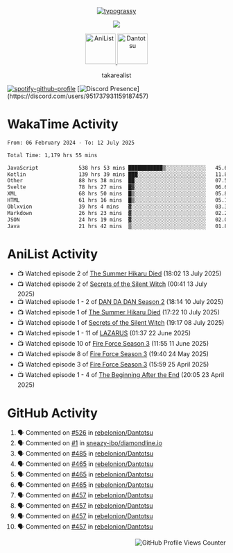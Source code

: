 <div align="center">
<a href="https://github.com/kawarimidoll/typograssy">
    <img alt="typograssy" src="https://typograssy.deno.dev/api?text=%E3%82%B8%E3%83%A7%E3%83%B3%E3%81%A7%E3%81%99%E3%80%82%E3%81%93%E3%82%93%E3%81%AB%E3%81%A1%E3%81%AF%20%20%5E%5E%20sup%20iam%20ibo%20--&&l0=none&l1=82d9d0&l2=027353&l3=038c4c&l4=01402e&bg=none&frame=none&speed=100&comment=">
</a>
</div>
<p align="center">
  <a href="https://skillicons.dev">
    <img src="https://skillicons.dev/icons?i=kotlin,figma,obsidian,androidstudio,vscode,css,html" />
  </a>
</p>

<p align="center">
    <a href="https://anilist.co/user/takarealist112/">
      <img src="https://i.imgur.com/LDvh7Lg.gif" alt="AniList" style="width: 70px; height: auto;">
    </a>
    <a href="https://discord.gg/4HPZ5nAWwM/">
      <img src="https://i.imgur.com/5o3Y9Jb.gif" alt="Dantotsu" style="width: 70px; height: auto;">
    </a>
</p>

<p align="center">
takarealist
</p>

[![spotify-github-profile](https://spotify-github-profile.vercel.app/api/view?uid=216np2gahwfhcjozqmzomew7i&cover_image=true&theme=novatorem&show_offline=true&background_color=121212&interchange=false&bar_color=53b14f&bar_color_cover=true)](https://spotify-github-profile.vercel.app/api/view?uid=216np2gahwfhcjozqmzomew7i&redirect=true)
[![Discord Presence](https://lanyard-profile-readme.vercel.app/api/951737931159187457?theme=dark&bg=Oe1116&animated=false&hideDiscrim=true&borderRadius=30px&idleMessage=currently%20offline...)](https://discord.com/users/951737931159187457)

# WakaTime Activity

<!--START_SECTION:waka-->

```txt
From: 06 February 2024 - To: 12 July 2025

Total Time: 1,179 hrs 55 mins

JavaScript             538 hrs 53 mins ███████████▒░░░░░░░░░░░░░   45.67 %
Kotlin                 139 hrs 39 mins ███░░░░░░░░░░░░░░░░░░░░░░   11.84 %
Other                  88 hrs 38 mins  ██░░░░░░░░░░░░░░░░░░░░░░░   07.51 %
Svelte                 78 hrs 27 mins  █▓░░░░░░░░░░░░░░░░░░░░░░░   06.65 %
XML                    68 hrs 50 mins  █▒░░░░░░░░░░░░░░░░░░░░░░░   05.83 %
HTML                   61 hrs 16 mins  █▒░░░░░░░░░░░░░░░░░░░░░░░   05.19 %
Oblxvion               39 hrs 4 mins   ▓░░░░░░░░░░░░░░░░░░░░░░░░   03.31 %
Markdown               26 hrs 23 mins  ▓░░░░░░░░░░░░░░░░░░░░░░░░   02.24 %
JSON                   24 hrs 19 mins  ▓░░░░░░░░░░░░░░░░░░░░░░░░   02.06 %
Java                   21 hrs 42 mins  ▒░░░░░░░░░░░░░░░░░░░░░░░░   01.84 %
```

<!--END_SECTION:waka-->

# AniList Activity

<!-- ANILIST_ACTIVITY:start -->

-   📺 Watched episode 2 of [The Summer Hikaru Died](https://anilist.co/anime/177689) (18:02 13 July 2025)
-   📺 Watched episode 2 of [Secrets of the Silent Witch](https://anilist.co/anime/179966) (00:41 13 July 2025)
-   📺 Watched episode 1 - 2 of [DAN DA DAN Season 2](https://anilist.co/anime/185660) (18:14 10 July 2025)
-   📺 Watched episode 1 of [The Summer Hikaru Died](https://anilist.co/anime/177689) (17:22 10 July 2025)
-   📺 Watched episode 1 of [Secrets of the Silent Witch](https://anilist.co/anime/179966) (19:17 08 July 2025)
-   📺 Watched episode 1 - 11 of [LAZARUS](https://anilist.co/anime/167336) (01:37 22 June 2025)
-   📺 Watched episode 10 of [Fire Force Season 3](https://anilist.co/anime/149118) (11:55 11 June 2025)
-   📺 Watched episode 8 of [Fire Force Season 3](https://anilist.co/anime/149118) (19:40 24 May 2025)
-   📺 Watched episode 3 of [Fire Force Season 3](https://anilist.co/anime/149118) (15:59 25 April 2025)
-   📺 Watched episode 1 - 4 of [The Beginning After the End](https://anilist.co/anime/183161) (20:05 23 April 2025)

<!-- ANILIST_ACTIVITY:end -->

# GitHub Activity

<!--START_SECTION:activity-->

1. 🗣 Commented on [#526](https://github.com/rebelonion/Dantotsu/pull/526#issuecomment-2481012390) in [rebelonion/Dantotsu](https://github.com/rebelonion/Dantotsu)
2. 🗣 Commented on [#1](https://github.com/sneazy-ibo/diamondline.io/issues/1#issuecomment-2411269955) in [sneazy-ibo/diamondline.io](https://github.com/sneazy-ibo/diamondline.io)
3. 🗣 Commented on [#485](https://github.com/rebelonion/Dantotsu/issues/485#issuecomment-2374839206) in [rebelonion/Dantotsu](https://github.com/rebelonion/Dantotsu)
4. 🗣 Commented on [#465](https://github.com/rebelonion/Dantotsu/issues/465#issuecomment-2257555066) in [rebelonion/Dantotsu](https://github.com/rebelonion/Dantotsu)
5. 🗣 Commented on [#465](https://github.com/rebelonion/Dantotsu/issues/465#issuecomment-2257389149) in [rebelonion/Dantotsu](https://github.com/rebelonion/Dantotsu)
6. 🗣 Commented on [#465](https://github.com/rebelonion/Dantotsu/issues/465#issuecomment-2257388359) in [rebelonion/Dantotsu](https://github.com/rebelonion/Dantotsu)
7. 🗣 Commented on [#457](https://github.com/rebelonion/Dantotsu/issues/457#issuecomment-2256121324) in [rebelonion/Dantotsu](https://github.com/rebelonion/Dantotsu)
8. 🗣 Commented on [#457](https://github.com/rebelonion/Dantotsu/issues/457#issuecomment-2256120426) in [rebelonion/Dantotsu](https://github.com/rebelonion/Dantotsu)
9. 🗣 Commented on [#457](https://github.com/rebelonion/Dantotsu/issues/457#issuecomment-2256119951) in [rebelonion/Dantotsu](https://github.com/rebelonion/Dantotsu)
10. 🗣 Commented on [#457](https://github.com/rebelonion/Dantotsu/issues/457#issuecomment-2256116300) in [rebelonion/Dantotsu](https://github.com/rebelonion/Dantotsu)
<!--END_SECTION:activity-->

<div align="right">
    <img src="https://komarev.com/ghpvc/?username=sneazy-ibo&color=ff6e00&label=Counter&abbreviated=true" alt="GitHub Profile Views Counter">
</div>
